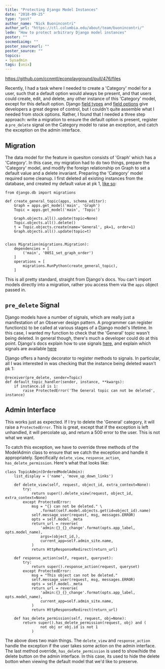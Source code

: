 ```yaml
---
title: "Protecting Django Model Instances"
date: "2018-09-25"
type: "post"
author_name: "Nick Buonincontri"
author_url: "https://ctl.columbia.edu/about/team/buonincontri/"
lede: "How to protect arbitrary Django model instances"
poster: ""
socmediaimg: ""
poster_sourceurl: ""
poster_source: ""
topics: 
- Sysadmin 
tags: [unix]
---
```


https://github.com/ccnmtl/econplayground/pull/476/files

Recently, I had a task where I needed to create a 'Category' model for a user, such that a default option would always be present, and that users could create, edit, and delete, any other instance of this 'Category' model, except for this default option. Django [field types](https://docs.djangoproject.com/en/2.1/ref/models/fields/#field-options) and [field options](https://docs.djangoproject.com/en/2.1/ref/models/fields/#field-options) give developers a great degree of control, but I couldn't quite assemble what I needed from stock options. Rather, I found that I needed a three step approach: write a migration to ensure the default option is present, register a `pre_delete` signal on the Category model to raise an exception, and catch the exception on the admin interface.

## Migration

The data model for the feature in quesiton consists of 'Graph' which has a 'Category'. In this case, my migration had to do two things, prepare the 'Category' model, and modify the foreign relationship on Graph to set a default value and a delete invariant. Preparing the 'Category' model required some cleanup. I first deleted all existing instances from the database, and created my default value at pk 1, [like so](https://github.com/ccnmtl/econplayground/pull/476/files#diff-f97811a0318af6abb2a8c4db87dac249):
```
from django.db import migrations

def create_general_topic(apps, schema_editor):
    Graph = apps.get_model('main', 'Graph')
    Topic = apps.get_model('main', 'Topic')

    Graph.objects.all().update(topic=None)
    Topic.objects.all().delete()
    t = Topic.objects.create(name='General', pk=1, order=1)
    Graph.objects.all().update(topic=t)


class Migration(migrations.Migration):
    dependencies = [
        ('main', '0051_set_graph_order')
    ]
    operations = [
        migrations.RunPython(create_general_topic),
    ]
```
This is all pretty standard, straight from Django's docs. You can't import models directly into a migration, rather you access them via the `apps` object passed in.

## `pre_delete` Signal

Django models have a number of signals, which are really just a manifestation of an Observer design pattern. A programmer can register function(s) to be called at various stages of a Django model's lifetime. In this case, I wanted my function to check that the 'General' topic wasn't being deleted. In general though, there's much a developer could do at this point. Django's docs explain how to use signals [here](https://docs.djangoproject.com/en/2.1/topics/signals/), and explain which signals are available [here](https://docs.djangoproject.com/en/2.1/ref/signals/#)

Django offers a handy decorator to register methods to signals. In particular, all I was interested in was checking that the instance being deleted wasn't pk 1:
```
@receiver(pre_delete, sender=Topic)
def default_topic_handler(sender, instance, **kwargs):
    if instance.id is 1:
        raise ProtectedError('The General topic can not be deleted', instance)
```

## Admin Interface

This works just as expected. If I try to delete the 'General' category, it will raise a `ProtectedError`. This is great, except that if the exception is left unhandled, it will percolate up, and return a 500 error to the user.  This is not what we want.

To catch this exception, we have to override three methods of the ModelAdmin class to ensure that we catch the exception and handle it appropriately. Specifically `delete_view`, `response_action`, `has_delete_permission`. Here's what that looks like:
```
class TopicAdmin(OrderedModelAdmin):
    list_display = ('name', 'move_up_down_links')

    def delete_view(self, request, object_id, extra_context=None):
        try:
            return super().delete_view(request, object_id, extra_context=None)
        except ProtectedError:
            msg = "{} can not be deleted." \
                .format(self.model.objects.get(id=object_id).name)
            self.message_user(request, msg, messages.ERROR)
            opts = self.model._meta
            return_url = reverse(
                'admin:{}_{}_change'.format(opts.app_label, opts.model_name),
                args=(object_id,),
                current_app=self.admin_site.name,
            )
            return HttpResponseRedirect(return_url)

    def response_action(self, request, queryset):
        try:
            return super().response_action(request, queryset)
        except ProtectedError:
            msg = "This object can not be deleted."
            self.message_user(request, msg, messages.ERROR)
            opts = self.model._meta
            return_url = reverse(
                'admin:{}_{}_change'.format(opts.app_label, opts.model_name),
                current_app=self.admin_site.name,
            )
            return HttpResponseRedirect(return_url)

    def has_delete_permission(self, request, obj=None):
        return super().has_delete_permission(request, obj) and (
                not obj or obj.id is not 1
            )
```

The above does two main things. The `delete_view` and `response_action` handle the exception if the user takes some action on the admin interface. The last method override, `has_delete_permission` is used to show/hide the delete button on the admin interface. In this case, its used to hide the delete botton when viewing the default model that we'd like to preserve.
